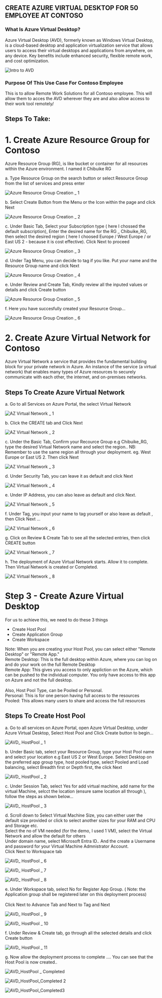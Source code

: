 ## CREATE AZURE VIRTUAL DESKTOP FOR 50 EMPLOYEE AT CONTOSO

### What Is Azure Virtual Desktop?
Azure Virtual Desktop (AVD), formerly known as Windows Virtual Desktop, is a cloud-based desktop and application virtualization service that allows users to access their virtual desktops and applications from anywhere, on any device. Key benefits include enhanced security, flexible remote work, and cost optimization.

![Intro to AVD](https://github.com/user-attachments/assets/e2826460-c50e-4247-807d-265053b98513)

### Purpose Of This Use Case For Contoso Employee
This is to allow Remote Work Solutions for all Contoso employee. This will allow them to acces the AVD wherever they are and also allow access to their work tool remotely/

## Steps To Take:
# 1. Create Azure Resource Group for Contoso
Azure Resource Group (RG), is like bucket or container for all resources within the Azure environment. I named it Chibuike RG 

a. Type Resource Group on the search button or select Resource Group from the list of services and press enter 

![Azure Resource Group Creation  _ 1](https://github.com/user-attachments/assets/0b5638fe-3520-4add-9efe-bcaf2c72c95d)

b. Select Create Button from the Menu or the Icon within the page and click Next

![Azure Resource Group Creation  _ 2](https://github.com/user-attachments/assets/bd6dae10-3cc0-4742-8ebb-c3c398ff4e32)


c.  Under Basic Tab, Select your Subscription type ( here I chossed the default subscription), Enter the desired name for the RG _ Chibuike_RG, then select the desired region ( here I choosed Europe / West Europe / or East US 2 - because it is cost effective). Click Next to proceed

![Azure Resource Group Creation  _ 3](https://github.com/user-attachments/assets/d52b9400-18e6-4525-bcc3-4c524ccebc91)

d. Under Tag Menu, you can decide to tag if you like. Put your name and the Resource Group name and click Next 

![Azure Resource Group Creation  _ 4](https://github.com/user-attachments/assets/0af77641-d665-47cb-b7a1-e163c9e424eb)

e. Under Review and Create Tab, Kindly review all the inputed values or details and click Create button

![Azure Resource Group Creation  _ 5](https://github.com/user-attachments/assets/13b121fd-2481-4e81-ba75-b50dab2d9a4f)

f. Here you have succesfully created your Resource Group... 

![Azure Resource Group Creation  _ 6](https://github.com/user-attachments/assets/3e28bdc3-3f69-4ef4-909e-69ff199dea5b)


# 2. Create Azure Virtual Network for Contoso
Azure Virtual Network a service that provides the fundamental building block for your private network in Azure. An instance of the service (a virtual network)  that enables many types of Azure resources to securely communicate with each other, the internet, and on-premises networks.

## Steps To Create Azure Virtual Network

a.  Go to all Services on Azure Portal, the select Virtual Network 

![AZ Virtual Network _ 1](https://github.com/user-attachments/assets/15f9be21-51d6-417e-9c6f-4729c46dc476)


b.  Click the CREATE tab and Click Next 

![AZ Virtual Network _ 2](https://github.com/user-attachments/assets/2c58bb86-b78f-4ef8-aebb-171f256b4eeb)


c.   Under the Basic Tab, Confirm your Recource Group e.g Chibuike_RG, type the desired Virtual Network name and select the region..
NB: Remember to use the same region all through your deployment. eg. West Europe or East US 2. Then click Next

![AZ Virtual Network _ 3](https://github.com/user-attachments/assets/0b28252b-f308-4677-9443-7969238b2b50)


d.   Under Security Tab, you can leave it as default and click Next 

![AZ Virtual Network _ 4](https://github.com/user-attachments/assets/15a673fb-2c4c-44a7-adf8-6a92677d62ec)


e.   Under IP Address, you can also leave as default and click Next.

![AZ Virtual Network _ 5](https://github.com/user-attachments/assets/a4cf268f-eefb-4176-b774-3aa169f527c5)


f.   Under Tag, you input your name to tag yourself or also leave as default , then Click Next ...

![AZ Virtual Network _ 6](https://github.com/user-attachments/assets/a40fc928-c57c-4a20-bba1-55c6436a1a55)


g.   Click on Review & Create Tab to see all the selected entries, then click CREATE button 

![AZ Virtual Network _ 7](https://github.com/user-attachments/assets/a8a8c43e-f1d0-46e8-b09e-523b9d5fb467)


h.   The deployment of Azure Virtual Network starts. Allow it to complete. Then Virtual Network is created or Completed.

![AZ Virtual Network _ 8](https://github.com/user-attachments/assets/a3eecbee-244c-42c3-bc69-2b12b40b169d)


# Step 3 - Create Azure Virtual Desktop

For us to achieve this, we need to do these 3 things
* Create Host Pool
* Create Application Group
* Create Workspace

Note: When you are creating your Host Pool, you can select either "Remote Desktop" or "Remote App."
<br/> Remote Desktop: This is the full desktop within Azure, where you can log on and do your work on the full Remote Desktop
<br/> Remote App: This gives you access to only appliction on the Azure, which can be pushed to the individual computer. You only have access to this app on Azure and not the full desktop. 
<br/> 
<br/> Also, Host Pool Type, can be Pooled or Personal. 
<br/> Personal: This is for one person having full access to the resources 
<br/> Pooled: This allows many users to share and access the full resources 


## Steps To Create Host Pool

a.    Go to all services on Azure Portal, open Azure Virtual Desktop, under Azure Virtual Desktop, Select Host Pool and Click Create button to begin...

![AVD_ HostPool _ 1](https://github.com/user-attachments/assets/9f281398-d17a-41ca-9bbb-167e7a4975fe)


b.    Under Basic tab, select your Resource Group, type your Host Pool name and select your location e.g East US 2 or West Europe. Select Desktop on the preferred app group type, host pooled type, select Pooled and Load balancing, select Breadth first or Depth first, the click Next

![AVD_ HostPool _ 2](https://github.com/user-attachments/assets/acea3c82-a796-4262-bc41-afbe03d8a524)


c.     Under Session Tab, select Yes  for add virtual machine, add name for the virtual Machine, selcct the location (ensure same location all through ), follow the steps as shown below... 

![AVD_ HostPool _ 3](https://github.com/user-attachments/assets/c0f3301a-bdbe-4470-a2af-01b717ee3744)



d.      Scroll down to Select Virtual Machine Size, you can either user the default size provided or click to select another sizes for your RAM and CPU and Storage etc. 
        <br/> Select the no of VM needed (for the demo, I used 1 VM), select the Virtual Network and allow the default for others 
        <br/> Under domain name, select Microsoft Entra ID.. And the create a Username and password for your Virtual Machine Admnistrator Account.
        <br/> Click Next to Workspace tab

![AVD_ HostPool _ 6](https://github.com/user-attachments/assets/47215d8e-149a-49f3-bc08-102146947505)


![AVD_ HostPool _ 7](https://github.com/user-attachments/assets/299f0c9b-6588-481b-9fcf-4881c777d2c7)


![AVD_ HostPool _ 8](https://github.com/user-attachments/assets/1393be67-519e-4fa8-8cc2-8c94d9632c27)



e.      Under Workspace tab, select No for Register App Group. ( Note: the Application group shall be registered later on this deployment process)  
        <br/> Click Next to Advance Tab and Next to Tag and Next 


![AVD_ HostPool _ 9](https://github.com/user-attachments/assets/4ac19ae8-8308-4743-8f39-b49bbd012f73)


![AVD_ HostPool _ 10](https://github.com/user-attachments/assets/853939dd-c02f-4d72-879a-8451c6421821)



f.     Under Review & Create tab, go through all the selected details and click Create button 

![AVD_ HostPool _ 11](https://github.com/user-attachments/assets/fcf0b69a-634c-493d-90a1-e9e7581f8770)


g.    Now allow the deployment process to complete .... You can see that the Host Pool is now created..


![AVD_HostPool _ Completed](https://github.com/user-attachments/assets/121720be-c04a-4c15-a70a-e4259200becb)


![AVD_HostPool_Completed 2](https://github.com/user-attachments/assets/c59c5450-fd87-4688-a87c-147fd5e5d15e)


![AVD_HostPool_Completed3](https://github.com/user-attachments/assets/b2e7c78a-0266-4845-a33f-35a0a97bd7f8)






















































